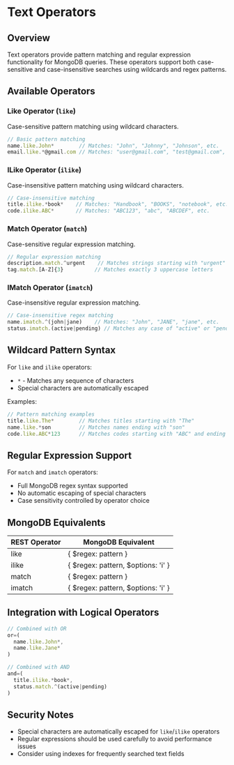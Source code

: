 # Text Operators

## Overview
Text operators provide pattern matching and regular expression functionality for MongoDB queries. These operators support both case-sensitive and case-insensitive searches using wildcards and regex patterns.

## Available Operators

### Like Operator (`like`)
Case-sensitive pattern matching using wildcard characters.

```typescript
// Basic pattern matching
name.like.John*        // Matches: "John", "Johnny", "Johnson", etc.
email.like.*@gmail.com // Matches: "user@gmail.com", "test@gmail.com", etc.
```

### ILike Operator (`ilike`)
Case-insensitive pattern matching using wildcard characters.

```typescript
// Case-insensitive matching
title.ilike.*book*    // Matches: "Handbook", "BOOKS", "notebook", etc.
code.ilike.ABC*       // Matches: "ABC123", "abc", "ABCDEF", etc.
```

### Match Operator (`match`)
Case-sensitive regular expression matching.

```typescript
// Regular expression matching
description.match.^urgent    // Matches strings starting with "urgent"
tag.match.[A-Z]{3}          // Matches exactly 3 uppercase letters
```

### IMatch Operator (`imatch`)
Case-insensitive regular expression matching.

```typescript
// Case-insensitive regex matching
name.imatch.^(john|jane)    // Matches: "John", "JANE", "jane", etc.
status.imatch.(active|pending) // Matches any case of "active" or "pending"
```

## Wildcard Pattern Syntax

For `like` and `ilike` operators:
- `*` - Matches any sequence of characters
- Special characters are automatically escaped

Examples:
```typescript
// Pattern matching examples
title.like.The*        // Matches titles starting with "The"
name.like.*son         // Matches names ending with "son"
code.like.ABC*123      // Matches codes starting with "ABC" and ending with "123"
```

## Regular Expression Support

For `match` and `imatch` operators:
- Full MongoDB regex syntax supported
- No automatic escaping of special characters
- Case sensitivity controlled by operator choice

## MongoDB Equivalents

| REST Operator | MongoDB Equivalent |
|---------------|-------------------|
| like          | { $regex: pattern } |
| ilike         | { $regex: pattern, $options: 'i' } |
| match         | { $regex: pattern } |
| imatch        | { $regex: pattern, $options: 'i' } |

## Integration with Logical Operators

```typescript
// Combined with OR
or=(
  name.like.John*,
  name.like.Jane*
)

// Combined with AND
and=(
  title.ilike.*book*,
  status.match.^(active|pending)
)
```

## Security Notes

- Special characters are automatically escaped for `like`/`ilike` operators
- Regular expressions should be used carefully to avoid performance issues
- Consider using indexes for frequently searched text fields
